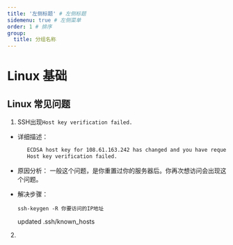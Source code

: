 ```yaml
---
title: '左侧标题' # 左侧标题
sidemenu: true # 左侧菜单
order: 1 # 排序
group:
  title: 分组名称
---
```


# Linux 基础


## Linux 常见问题

1. SSH出现`Host key verification failed.`
  - 详细描述：
      ```bash
         ECDSA host key for 108.61.163.242 has changed and you have requested strict checking.
         Host key verification failed.
      ```
   - 原因分析：
      一般这个问题，是你重置过你的服务器后。你再次想访问会出现这个问题。
   - 解决步骤： 
     ```
     ssh-keygen -R 你要访问的IP地址
     ```
     
     updated .ssh/known_hosts
2. 
